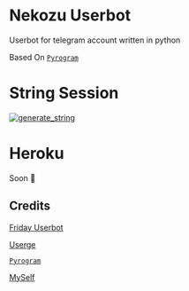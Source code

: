 # Nekozu Userbot
Userbot for telegram account written in python

Based On [`Pyrogram`](https://github.com/pyrogram)

# String Session

<a href="https://replit.com/@NekozuU/NekozuPyroSession#main.py"><img src="https://img.shields.io/badge/run-string__session.py-magenta?style=for-the-badge&logo=repl.it" alt="generate_string" /></a>


# Heroku

Soon 🗿

## Credits
[Friday Userbot](https://github.com/DevsExpo/FridayUserbot)

[Userge](https://github.com/usergeteam/userge)

[`Pyrogram`](https://github.com/pyrogram)

[MySelf](https://t.me/kurayana)
